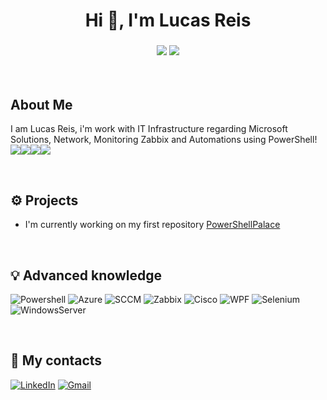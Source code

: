 <h1 align="center">Hi 👋, I'm Lucas Reis</a></h1>
<h3 align="center"><img src="https://img.shields.io/badge/powershell-5391FE?style=for-the-badge&logo=powershell&logoColor=white" />  <img src="https://img.shields.io/badge/Fanatic-9B111E?style=for-the-badge&logo=Fanatic&logoColor=white"/></h3>



<br/>

## About Me

I am Lucas Reis, i'm work with IT Infrastructure regarding Microsoft Solutions, Network, Monitoring Zabbix and Automations using PowerShell! <img src="https://img.shields.io/badge/Azure-337BB7"/><img src="https://img.shields.io/badge/SCCM-225679"/><img src="https://img.shields.io/badge/Zabbix-D40000"/><img src="https://img.shields.io/badge/Cisco-27BDF3"/>

<br> 

## ⚙️ Projects

-  I'm currently working on my first repository <a href="https://github.com/LuksReis/PowerShellPalace" target="blank">PowerShellPalace</a>

<br/>

## 💡 Advanced knowledge

![Powershell](https://img.shields.io/badge/Powershell-012456?style=for-the-badge&logo=WPF&logoColor=white)
![Azure](https://img.shields.io/badge/Azure-337BB7?style=for-the-badge&logo=Azure&logoColor=white)
![SCCM](https://img.shields.io/badge/SCCM-225679?style=for-the-badge&logo=SCCM&logoColor=white)
![Zabbix](https://img.shields.io/badge/Zabbix-D40000?style=for-the-badge&logo=Zabbix&logoColor=white)
![Cisco](https://img.shields.io/badge/Cisco-27BDF3?style=for-the-badge&logo=Cisco&logoColor=white)
![WPF](https://img.shields.io/badge/WPF-346B83?style=for-the-badge&logo=WPF&logoColor=white)
![Selenium](https://img.shields.io/badge/Selenium-00AE00?style=for-the-badge&logo=Selenium&logoColor=white)
![WindowsServer](https://img.shields.io/badge/WindowsServer-00A8E8?style=for-the-badge&logo=WindowsServer&logoColor=white)


<br/>

## 🔗 My contacts

[![LinkedIn](https://img.shields.io/badge/LinkedIn-0077B5?style=for-the-badge&logo=linkedin&logoColor=white)](https://www.linkedin.com/in/lucasmarioreis)    [![Gmail](https://img.shields.io/badge/Gmail-D14836?style=for-the-badge&logo=gmail&logoColor=white)](mailto:lmarioreis@gmail.com)
